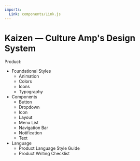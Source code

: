 ```yaml
---
imports:
  Link: components/Link.js
---
```


# Kaizen — Culture Amp's Design System

Product:

* <Link to="/styles/">Foundational Styles</Link>

  * <Link to="/styles/animation/">Animation</Link>

  * <Link to="/styles/colors/">Colors</Link>

  * <Link to="/styles/icons/">Icons</Link>

  * <Link to="/styles/typography/">Typography</Link>

* <Link to="/components/">Components</Link>

  * <Link to="/components/Button">Button</Link>

  * <Link to="/components/dropdown">Dropdown</Link>

  * <Link to="/components/Icon">Icon</Link>

  * <Link to="/components/layout">Layout</Link>

  * <Link to="/components/menulist">Menu List</Link>

  * <Link to="/components/navigationbar">Navigation Bar</Link>

  * <Link to="/components/notification">Notification</Link>

  * <Link to="/components/text">Text</Link>

* <Link to="/language/">Language</Link>

  * <Link to="/language/">Product Language Style Guide</Link>

  * <Link to="/language/checklist/">Product Writing Checklist</Link>
